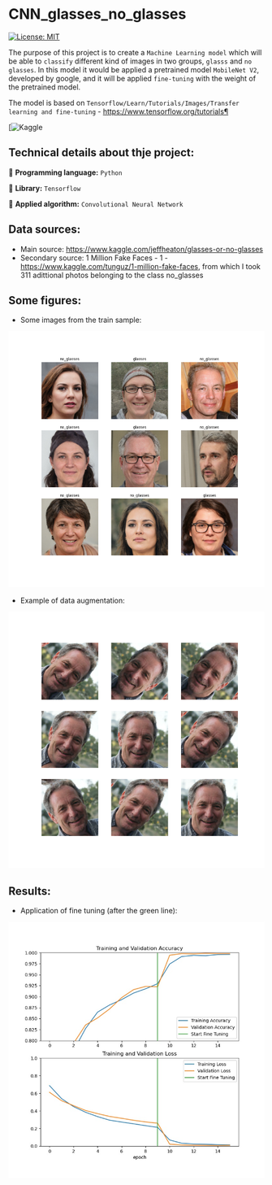 # CNN_glasses_no_glasses

[![License: MIT](https://img.shields.io/badge/License-MIT-yellow.svg)](https://opensource.org/licenses/MIT) 

The purpose of this project is to create a `Machine Learning model` which will be able to `classify` different kind of images in two groups, `glasss` and `no glasses`. In this model it would be applied a pretrained model `MobileNet V2`, developed by google, and it will be applied `fine-tuning` with the weight of the pretrained model.

The model is based on `Tensorflow/Learn/Tutorials/Images/Transfer learning and fine-tuning` - https://www.tensorflow.org/tutorials¶

[![Kaggle](https://www.kaggle.com/jorgebuenoperez/computer-vision-application-of-cnn)

## Technical details about thje project:

 :round_pushpin: **Programming language:** `Python`

 :round_pushpin: **Library:** `Tensorflow`

 :round_pushpin: **Applied algorithm:** `Convolutional Neural Network`
 
## Data sources: 

- Main source: https://www.kaggle.com/jeffheaton/glasses-or-no-glasses
- Secondary source: 1 Million Fake Faces - 1 - https://www.kaggle.com/tunguz/1-million-fake-faces, from which I took 311 adittional photos belonging to the class no_glasses

## Some figures:

- Some images from the train sample:

![alt text](https://github.com/lajobu/CNN_glasses_no_glasses/blob/main/Figures/5.train_images.png)

- Example of data augmentation:

![alt text](https://github.com/lajobu/CNN_glasses_no_glasses/blob/main/Figures/6.augmen_images.png)

## Results:

- Application of fine tuning (after the green line):

![alt text](https://github.com/lajobu/CNN_glasses_no_glasses/blob/main/Figures/res_model_fine.jpg)
